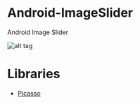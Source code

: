 # Android-ImageSlider
Android Image Slider

![alt tag](https://3.bp.blogspot.com/-Rdkq2CItHFQ/W3KN6e_pO3I/AAAAAAAAOR8/fcYQPowprX8MxMBEXbYo_CyM4RcfD5gWwCLcBGAs/s400/Screenshot_1534230157.png "Jadwal Bioskop 21")

# Libraries

* [Picasso](https://github.com/square/picasso)
